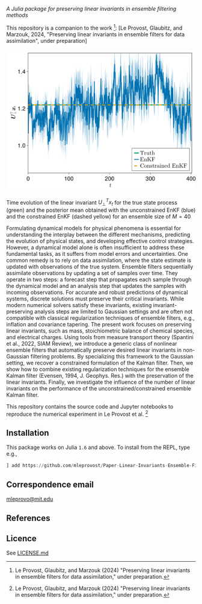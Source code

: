 
*A Julia package for preserving linear invariants in ensemble filtering methods*

This repository is a companion to the work [^1]: [Le Provost, Glaubitz, and Marzouk, 2024, "Preserving linear invariants in ensemble filters for data assimilation", under preparation]

![](https://github.com/mleprovost/Paper-Linear-Invariants-Ensemble-Filters/raw/main/mass_estimate.png)

Time evolution of the linear invariant $U_\perp^T x_t$ for the true state process (green) and the posterior mean obtained with the unconstrained EnKF (blue) and the constrained EnKF (dashed yellow) for an ensemble size of $M = 40$


Formulating dynamical models for physical phenomena is essential for understanding the interplay between the different mechanisms, predicting the evolution of physical states, and developing effective control strategies. However, a dynamical model alone is often insufficient to address these fundamental tasks, as it suffers from model errors and uncertainties. One common remedy is to rely on data assimilation, where the state estimate is updated with observations of the true system. Ensemble filters sequentially assimilate observations by updating a set of samples over time. They operate in two steps: a forecast step that propagates each sample through the dynamical model and an analysis step that updates the samples with incoming observations. For accurate and robust predictions of dynamical systems, discrete solutions must preserve their critical invariants. 
While modern numerical solvers satisfy these invariants, existing invariant-preserving analysis steps are limited to Gaussian settings and are often not compatible with classical regularization techniques of ensemble filters, e.g., inflation and covariance tapering. The present work focuses on preserving linear invariants, such as mass, stoichiometric balance of chemical species, and electrical charges. Using tools from measure transport theory (Spantini et al., 2022, SIAM Review), we introduce a generic class of nonlinear ensemble filters that automatically preserve desired linear invariants in non-Gaussian filtering problems. By specializing this framework to the Gaussian setting, we recover a constrained formulation of the Kalman filter. Then, we show how to combine existing regularization techniques for the ensemble Kalman filter (Evensen, 1994, J. Geophys. Res.) with the preservation of the linear invariants. Finally, we investigate the influence of the number of linear invariants on the performance of the unconstrained/constrained ensemble Kalman filter.

This repository contains the source code and Jupyter notebooks to reproduce the numerical experiment in Le Provost et al. [^1]



## Installation

This package works on Julia `1.6` and above. To install from the REPL, type
e.g.,
```julia
] add https://github.com/mleprovost/Paper-Linear-Invariants-Ensemble-Filters.git
```

## Correspondence email
[mleprovo@mit.edu](mailto:mleprovo@mit.edu)

## References

[^1]: Le Provost, Glaubitz, and Marzouk (2024) "Preserving linear invariants in ensemble filters for data assimilation," under preparation.

## Licence

See [LICENSE.md](https://github.com/mleprovost/Paper-Linear-Invariants-Ensemble-Filters/raw/main/LICENSE.md)

